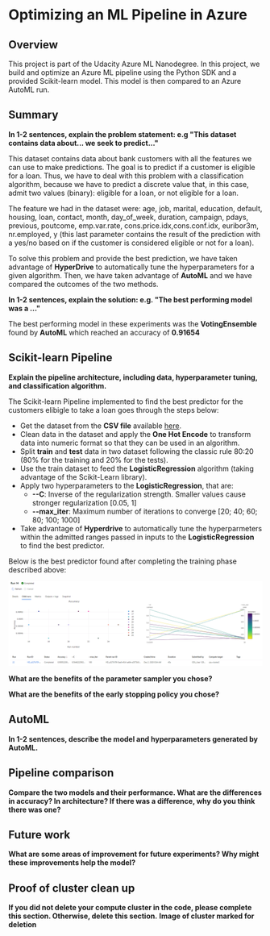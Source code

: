 # Optimizing an ML Pipeline in Azure

## Overview
This project is part of the Udacity Azure ML Nanodegree.
In this project, we build and optimize an Azure ML pipeline using the Python SDK and a provided Scikit-learn model.
This model is then compared to an Azure AutoML run.

## Summary
**In 1-2 sentences, explain the problem statement: e.g "This dataset contains data about... we seek to predict..."**

This dataset contains data about bank customers with all the features we can use to make predictions. The goal is to predict if a customer is eligible for a loan. Thus, we have to deal with this problem with a classification algorithm, because we have to predict a discrete value that, in this case, admit two values (binary): eligible for a loan, or not eligible for a loan.

The feature we had in the dataset were: age, job, marital, education, default, housing, loan, contact, month, day_of_week, duration, campaign, pdays, previous, poutcome, emp.var.rate, cons.price.idx,cons.conf.idx, euribor3m, nr.employed, y (this last parameter contains the result of the prediction with a yes/no based on if the customer is considered eligible or not for a loan).

To solve this problem and provide the best prediction, we have taken advantage of **HyperDrive** to automatically tune the hyperparameters for a given algorithm. Then, we have taken advantage of **AutoML** and we have compared the outcomes of the two methods.

**In 1-2 sentences, explain the solution: e.g. "The best performing model was a ..."**

The best performing model in these experiments was the **VotingEnsemble** found by **AutoML** which reached an accuracy of **0.91654**

## Scikit-learn Pipeline
**Explain the pipeline architecture, including data, hyperparameter tuning, and classification algorithm.**

The Scikit-learn Pipeline implemented to find the best predictor for the customers elibigle to take a loan goes through the steps below:
* Get the dataset from the **CSV file** available [here](https://automlsamplenotebookdata.blob.core.windows.net/automl-sample-notebook-data/bankmarketing_train.csv).
* Clean data in the dataset and apply the **One Hot Encode** to transform data into numeric format so that they can be used in an algorithm.
* Split **train** and **test** data in two dataset following the classic rule 80:20 (80% for the training and 20% for the tests).
* Use the train dataset to feed the **LogisticRegression** algorithm (taking advantage of the Scikit-Learn library).
* Apply two hyperparameters to the **LogisticRegression**, that are:
  * **--C**: Inverse of the regularization strength. Smaller values cause stronger regularization [0.05, 1]
  * **--max_iter**: Maximum number of iterations to converge [20; 40; 60; 80; 100; 1000]
* Take advantage of **Hyperdrive** to automatically tune the hyperparmeters within the admitted ranges passed in inputs to the **LogisticRegression** to find the best predictor.

Below is the best predictor found after completing the training phase described above:

![](Images/HyperDrive_BestRun.PNG)


**What are the benefits of the parameter sampler you chose?**

**What are the benefits of the early stopping policy you chose?**

## AutoML
**In 1-2 sentences, describe the model and hyperparameters generated by AutoML.**

## Pipeline comparison
**Compare the two models and their performance. What are the differences in accuracy? In architecture? If there was a difference, why do you think there was one?**

## Future work
**What are some areas of improvement for future experiments? Why might these improvements help the model?**

## Proof of cluster clean up
**If you did not delete your compute cluster in the code, please complete this section. Otherwise, delete this section.**
**Image of cluster marked for deletion**
